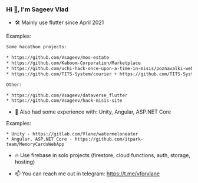 ### Hi 👋, I'm Sageev Vlad  
  
* 🛠️ Mainly use flutter since April 2021  
  
Examples:
```diff
Some hacathon projects:

* https://github.com/Vsageev/mos-estate
* https://github.com/Kaboom-Corporation/Marketplace
* https://github.com/uchi-hack-once-upon-a-time-in-misis/poznavalki-web
* https://github.com/TITS-System/courier + https://github.com/TITS-System/client

Other:

* https://github.com/Vsageev/dataverse_flutter
* https://github.com/Vsageev/hack-misis-site
```

- 🧪 Also had some experience with: Unity, Angular, ASP.NET Core  
  
Examples:
```
* Unity - https://gitlab.com/Vlane/watermeloneater
* Angular, ASP.NET Core - https://github.com/itpark-team/MemoryCardsWebApp
```

- 🔥 Use firebase in solo projects (firestore, cloud functions, auth, storage, hosting)
  

- 📫 You can reach me out in telegram: https://t.me/vforvlane


